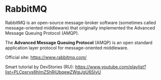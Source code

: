 # RabbitMQ

RabbitMQ is an open-source message-broker software (sometimes called message-oriented middleware) that originally implemented the Advanced Message Queuing Protocol (AMQP).

The **Advanced Message Queuing Protocol** (AMQP) is an open standard application layer protocol for message-oriented middleware.

Official site: https://www.rabbitmq.com/

Smart tutorial by DevStories (RU): https://www.youtube.com/playlist?list=PLCpsrvs6hImZShRjUbqewZWgjJgU6SIvU

